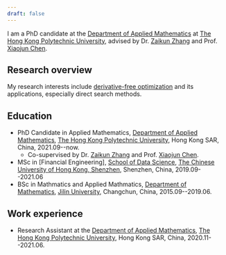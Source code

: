 ```yaml
---
draft: false
---
```


I am a PhD candidate at the [Department of Applied Mathematics](https://www.polyu.edu.hk/ama/) at [The Hong Kong Polytechnic University](https://www.polyu.edu.hk), advised by Dr. [Zaikun Zhang](https://www.zhangzk.net) and Prof. [Xiaojun Chen](https://www.polyu.edu.hk/ama/staff/xjchen/ChenXJ.htm).

## Research overview

My research interests include [derivative-free optimization](https://en.wikipedia.org/wiki/Derivative-free_optimization) and its applications, especially direct search methods.

## Education

- PhD Candidate in Applied Mathematics, [Department of Applied Mathematics](https://www.polyu.edu.hk/ama/), [The Hong Kong Polytechnic University](https://www.polyu.edu.hk), Hong Kong SAR, China, 2021.09--now.
  - Co-supervised by Dr. [Zaikun Zhang](https://www.zhangzk.net) and Prof. [Xiaojun Chen](https://www.polyu.edu.hk/ama/staff/xjchen/ChenXJ.htm).
- MSc in [Financial Engineering], [School of Data Science](https://sds.cuhk.edu.cn/en/page/364), [The Chinese University of Hong Kong, Shenzhen](https://cuhk.edu.cn/en), Shenzhen, China, 2019.09--2021.06
- BSc in Mathmatics and Applied Mathmatics, [Department of Mathematics](https://math.jlu.edu.cn/), [Jilin University](https://www.jlu.edu.cn/), Changchun, China, 2015.09--2019.06.

## Work experience

- Research Assistant at the [Department of Applied Mathematics](https://www.polyu.edu.hk/ama/), [The Hong Kong Polytechnic University](https://www.polyu.edu.hk), Hong Kong SAR, China, 2020.11--2021.06.
